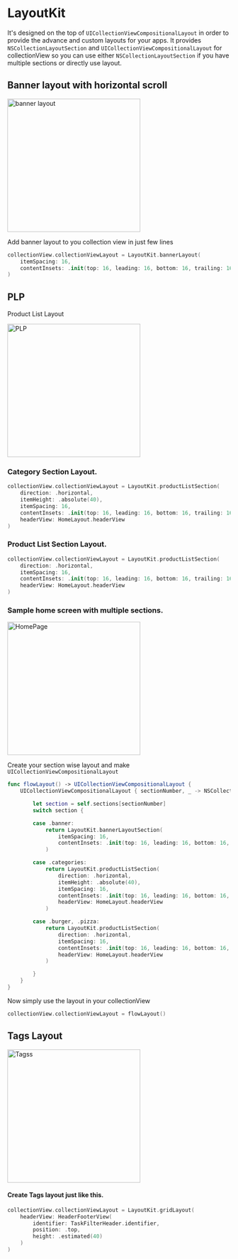 # LayoutKit
It's designed on the top of `UICollectionViewCompositionalLayout` in order to provide the advance and custom layouts for your apps. It provides `NSCollectionLayoutSection` and `UICollectionViewCompositionalLayout` for collectionView so you can use either `NSCollectionLayoutSection` if you have multiple sections or directly use layout. 

## Banner layout with horizontal scroll
<img width="300" alt="banner layout" src="https://user-images.githubusercontent.com/19393497/177686560-55f8a7bc-d543-4f73-992c-f565ffe8a496.jpg">

Add banner layout to you collection view in just few lines 
```swift
collectionView.collectionViewLayout = LayoutKit.bannerLayout(
    itemSpacing: 16,
    contentInsets: .init(top: 16, leading: 16, bottom: 16, trailing: 16)
)
```
## PLP
Product List Layout

<img width="300" alt="PLP" src="https://user-images.githubusercontent.com/19393497/177687099-fb345b64-2011-4c57-b87b-54129b5ba339.png">


### Category Section Layout.

```swift
collectionView.collectionViewLayout = LayoutKit.productListSection(
    direction: .horizontal,
    itemHeight: .absolute(40),
    itemSpacing: 16,
    contentInsets: .init(top: 16, leading: 16, bottom: 16, trailing: 16),
    headerView: HomeLayout.headerView
)
```

### Product List Section Layout.

```swift
collectionView.collectionViewLayout = LayoutKit.productListSection(
    direction: .horizontal,
    itemSpacing: 16,
    contentInsets: .init(top: 16, leading: 16, bottom: 16, trailing: 16),
    headerView: HomeLayout.headerView
)
```

### Sample home screen with multiple sections.

<img width="300" alt="HomePage" src="https://user-images.githubusercontent.com/19393497/177687576-94585441-4ccb-4371-aa89-77fc90fbaea1.png">

Create your section wise layout and make `UICollectionViewCompositionalLayout`
```swift
func flowLayout() -> UICollectionViewCompositionalLayout {
    UICollectionViewCompositionalLayout { sectionNumber, _ -> NSCollectionLayoutSection in

        let section = self.sections[sectionNumber]
        switch section {

        case .banner:
            return LayoutKit.bannerLayoutSection(
                itemSpacing: 16,
                contentInsets: .init(top: 16, leading: 16, bottom: 16, trailing: 16)
            )

        case .categories:
            return LayoutKit.productListSection(
                direction: .horizontal,
                itemHeight: .absolute(40),
                itemSpacing: 16,
                contentInsets: .init(top: 16, leading: 16, bottom: 16, trailing: 16),
                headerView: HomeLayout.headerView
            )

        case .burger, .pizza:
            return LayoutKit.productListSection(
                direction: .horizontal,
                itemSpacing: 16,
                contentInsets: .init(top: 16, leading: 16, bottom: 16, trailing: 16),
                headerView: HomeLayout.headerView
            )

        }
    }
}
``` 
Now simply use the layout in your collectionView
```swift
collectionView.collectionViewLayout = flowLayout()
```

## Tags Layout 

<img width="300" alt="Tagss" src="https://user-images.githubusercontent.com/19393497/177693199-ad935472-91cb-49fb-8dd1-2cec13e6f521.jpg">
 
#### Create Tags layout just like this.
 
```swift
collectionView.collectionViewLayout = LayoutKit.gridLayout(
    headerView: HeaderFooterView(
        identifier: TaskFilterHeader.identifier,
        position: .top,
        height: .estimated(40)
    )
)
```
